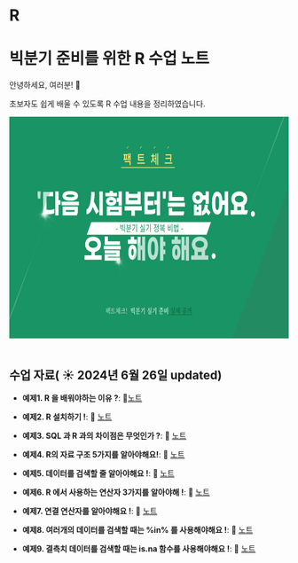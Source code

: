 # R

# 빅분기 준비를 위한 R 수업 노트

안녕하세요, 여러분!  🌟

초보자도 쉽게 배울 수 있도록 R 수업 내용을 정리하였습니다.

<img src="https://github.com/oracleyu01/R_class/blob/main/R%20%EC%88%98%EC%97%852.png" width="600" height="400">
&nbsp;

## 수업 자료( ☀️ 2024년 6월 26일 updated)


- **예제1. R 을 배워야하는 이유 ?**:  📄[노트](https://www.notion.so/DAY1-0626-046a220480484f42b542f5d3f80b72ec)
  &nbsp;
  
- **예제2. R 설치하기 !**: 📄 [노트](https://www.notion.so/DAY1-0626-046a220480484f42b542f5d3f80b72ec)

- **예제3. SQL 과 R 과의 차이점은 무엇인가 ?**: 📄 [노트](https://www.notion.so/DAY1-0626-046a220480484f42b542f5d3f80b72ec)

- **예제4. R의 자료 구조 5가지를 알아야해요!**: 📄 [노트](https://www.notion.so/DAY1-0626-046a220480484f42b542f5d3f80b72ec)

- **예제5. 데이터를 검색할 줄 알아야해요 !**: 📄 [노트](https://www.notion.so/DAY1-0626-046a220480484f42b542f5d3f80b72ec)

- **예제6. R 에서 사용하는 연산자 3가지를 알아야해 !**: 📄 [노트](https://www.notion.so/DAY1-0626-046a220480484f42b542f5d3f80b72ec)

- **예제7. 연결 연산자를 알아야해요 !**: 📄 [노트](https://www.notion.so/DAY1-0626-046a220480484f42b542f5d3f80b72ec)

- **예제8. 여러개의 데이터를 검색할 때는 %in% 를 사용해야해요 !**: 📄 [노트](https://www.notion.so/DAY1-0626-046a220480484f42b542f5d3f80b72ec)

- **예제9. 결측치 데이터를 검색할 때는 is.na 함수를 사용해야해요 !**: 📄 [노트](https://www.notion.so/DAY1-0626-046a220480484f42b542f5d3f80b72ec)
